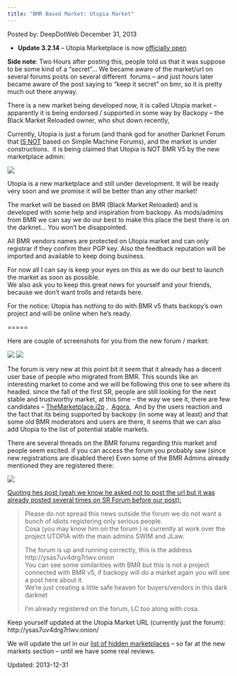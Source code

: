 ```yaml
---
title: "BMR Based Market: Utopia Market"
---
```


<span>Posted by: DeepDotWeb </span>
<span>December 31, 2013</span>

<ul>
<li><strong>Update 3.2.14</strong> &#8211; Utopia Marketplace is now <a href="/2014/02/03/utopia-marketplace-is-now-officialy-open/">officially open</a></li>
</ul>
<p><strong>Side note</strong>: Two Hours after posting this, people told us that it was suppose to be some kind of a &#8220;secret&#8221;&#8230; We became aware of the market/url on several forums posts on several different  forums &#8211; and just hours later became aware of the post saying to &#8220;keep it secret&#8221; on bmr, so it is pretty much out there anyway.</p>
<p>There is a new market being developed now, it is called Utopia market &#8211; apparently it is being endorsed / supported in some way by Backopy &#8211; the Black Market Reloaded owner, who shut down recently,</p>
<p>Currently, Utopia is just a forum (and thank god for another Darknet Forum that <span style="text-decoration: underline;">IS NOT</span> based on Simple Machine Forums), and the market is under constructions.  it is being claimed that Utopia is NOT BMR V5 by the new marketplace admin:</p>
<img src="/imgs/2013/12/utopia.png" />

<div>
<p>Utopia is a new marketplace and still under development. It will be ready very soon and we promise it will be better than any other market!</p>
<p>The market will be based on BMR (Black Market Reloaded) and is developed with some help and inspiration from backopy. As mods/admins from BMR we can say we do our best to make this place the best there is on the darknet… You won’t be disappointed.</p>
<p>All BMR vendors names are protected on Utopia market and can only registrar if they confirm their PGP key. Also the feedback reputation will be imported and available to keep doing business.</p>
<p>For now all I can say is keep your eyes on this as we do our best to launch the market as soon as possible.<br/>
    We also ask you to keep this great news for yourself and your friends, because we don’t want trolls and retards here.</p>
<p>For the notice: Utopia has nothing to do with BMR v5 thats backopy&#8217;s own project and will be online when he&#8217;s ready.</p>
<p>=====</p>
</div>
<p>Here are couple of screenshots for you from the new forum / market:</p>
<img src="/imgs/2013/12/1u.jpg" />

<img src="/imgs/2013/12/homeu.jpg" />

<p>The forum is very new at this point bit it seem that it already has a decent user base of people who migrated from BMR. This sounds like an interesting market to come and we will be following this one to see where its headed. since the fall of the first SR, people are still looking for the next stable and trustworthy market, at this time &#8211; the way we see it, there are few candidates &#8211; <a href="/2013/12/30/full-guide-how-to-access-i2p-sites-use-themarketplace-i2p/">TheMarketplace.i2p</a> ,  <a href="/2013/10/28/updated-llist-of-hidden-marketplaces-tor-i2p/">Agora</a>,  And by the users reaction and the fact that its being supported by backopy (in some way at least) and that some old BMR moderators and users are there, it seems that we can also add Utopia to the list of potential stable markets.</p>
<p>There are several threads on the BMR forums regarding this market and people seem excited. if you can access the forum you probably saw (since new registrations are disabled there) Even some of the BMR Admins already mentioned they are registered there:</p>
<img src="/imgs/2013/12/bmradmins.png" />

<p><span style="text-decoration: underline;">Quoting hes post (yeah we know he asked not to post the url but it was already posted several times on SR Forum before our post):</span></p>
<blockquote><p>Please do not spread this news outside the forum we do not want a bunch of idiots registering only serious people.<br/>
    Cosa (you may know him on the forum ) is currently at work over the project UTOPIA with the main admins SWIM and JLaw.</p>
<p>The forum is up and running correctly, this is the address http://ysas7uv4drg7rlwv.onion<br/>
    You can see some similarities with BMR but this is not a project connected with BMR v5, if backopy will do a market again you will see a post here about it.<br/>
    We&#8217;re just creating a little safe heaven for buyers/vendors in this dark darknet</p>
<p>I&#8217;m already registered on the forum, LC too along with cosa.</p></blockquote>
<p>Keep yourself updated at the Utopia Market URL (currently just the forum):  http://ysas7uv4drg7rlwv.onion/</p>
<p>We will update the url in our <a href="/2013/10/28/updated-llist-of-hidden-marketplaces-tor-i2p/">list of hidden marketplaces</a> &#8211; so far at the new markets section &#8211; until we have some real reviews.</p>


Updated: 2013-12-31
